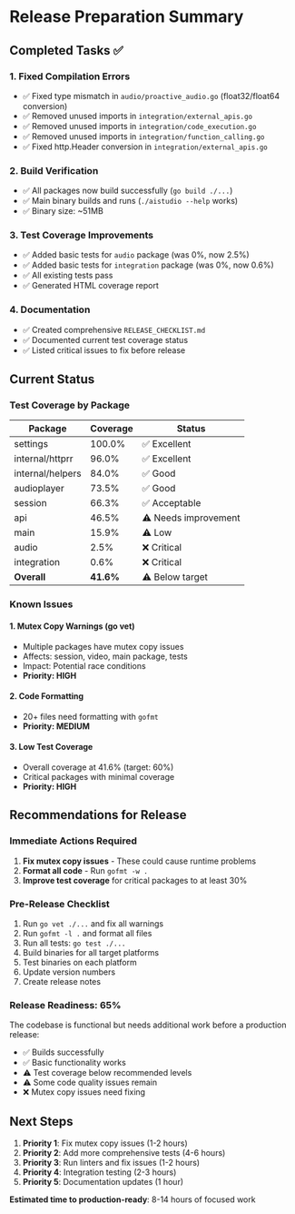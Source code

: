 # Release Preparation Summary

## Completed Tasks ✅

### 1. Fixed Compilation Errors
- ✅ Fixed type mismatch in `audio/proactive_audio.go` (float32/float64 conversion)
- ✅ Removed unused imports in `integration/external_apis.go`
- ✅ Removed unused imports in `integration/code_execution.go`
- ✅ Removed unused imports in `integration/function_calling.go`
- ✅ Fixed http.Header conversion in `integration/external_apis.go`

### 2. Build Verification
- ✅ All packages now build successfully (`go build ./...`)
- ✅ Main binary builds and runs (`./aistudio --help` works)
- ✅ Binary size: ~51MB

### 3. Test Coverage Improvements
- ✅ Added basic tests for `audio` package (was 0%, now 2.5%)
- ✅ Added basic tests for `integration` package (was 0%, now 0.6%)
- ✅ All existing tests pass
- ✅ Generated HTML coverage report

### 4. Documentation
- ✅ Created comprehensive `RELEASE_CHECKLIST.md`
- ✅ Documented current test coverage status
- ✅ Listed critical issues to fix before release

## Current Status

### Test Coverage by Package
| Package | Coverage | Status |
|---------|----------|--------|
| settings | 100.0% | ✅ Excellent |
| internal/httprr | 96.0% | ✅ Excellent |
| internal/helpers | 84.0% | ✅ Good |
| audioplayer | 73.5% | ✅ Good |
| session | 66.3% | ✅ Acceptable |
| api | 46.5% | ⚠️ Needs improvement |
| main | 15.9% | ⚠️ Low |
| audio | 2.5% | ❌ Critical |
| integration | 0.6% | ❌ Critical |
| **Overall** | **41.6%** | ⚠️ Below target |

### Known Issues

#### 1. Mutex Copy Warnings (go vet)
- Multiple packages have mutex copy issues
- Affects: session, video, main package, tests
- Impact: Potential race conditions
- **Priority: HIGH**

#### 2. Code Formatting
- 20+ files need formatting with `gofmt`
- **Priority: MEDIUM**

#### 3. Low Test Coverage
- Overall coverage at 41.6% (target: 60%)
- Critical packages with minimal coverage
- **Priority: HIGH**

## Recommendations for Release

### Immediate Actions Required
1. **Fix mutex copy issues** - These could cause runtime problems
2. **Format all code** - Run `gofmt -w .`
3. **Improve test coverage** for critical packages to at least 30%

### Pre-Release Checklist
1. Run `go vet ./...` and fix all warnings
2. Run `gofmt -l .` and format all files
3. Run all tests: `go test ./...`
4. Build binaries for all target platforms
5. Test binaries on each platform
6. Update version numbers
7. Create release notes

### Release Readiness: 65%

The codebase is functional but needs additional work before a production release:
- ✅ Builds successfully
- ✅ Basic functionality works
- ⚠️ Test coverage below recommended levels
- ⚠️ Some code quality issues remain
- ❌ Mutex copy issues need fixing

## Next Steps

1. **Priority 1**: Fix mutex copy issues (1-2 hours)
2. **Priority 2**: Add more comprehensive tests (4-6 hours)
3. **Priority 3**: Run linters and fix issues (1-2 hours)
4. **Priority 4**: Integration testing (2-3 hours)
5. **Priority 5**: Documentation updates (1 hour)

**Estimated time to production-ready**: 8-14 hours of focused work